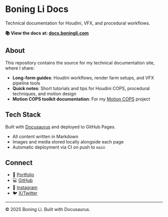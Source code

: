 # Boning Li Docs

Technical documentation for Houdini, VFX, and procedural workflows.

**📚 View the docs at: [docs.boningli.com](https://docs.boningli.com)**

## About

This repository contains the source for my technical documentation site, where I share:

- **Long-form guides**: Houdini workflows, render farm setups, and VFX pipeline tools
- **Quick notes**: Short tutorials and tips for Houdini COPS, procedural techniques, and motion design
- **Motion COPS toolkit documentation**: For my [Motion COPS](https://github.com/Boning1011/motion-cops) project

## Tech Stack

Built with [Docusaurus](https://docusaurus.io/) and deployed to GitHub Pages.

- All content written in Markdown
- Images and media stored locally alongside each page
- Automatic deployment via CI on push to `main`

## Connect

- 🎨 [Portfolio](https://boningli.com)
- 💻 [GitHub](https://github.com/Boning1011)
- 📸 [Instagram](https://www.instagram.com/boning1011/)
- 🐦 [X/Twitter](https://x.com/boningli1)

---

© 2025 Boning Li. Built with Docusaurus.
